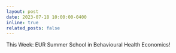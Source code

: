 ```yaml
---
layout: post
date: 2023-07-18 10:00:00-0400
inline: true
related_posts: false
---
```


This Week: EUR Summer School in Behavioural Health Economics!
